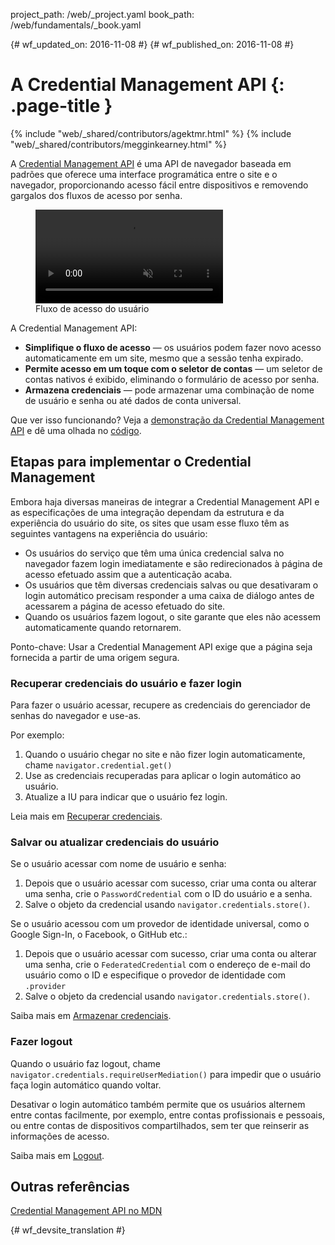 project_path: /web/_project.yaml
book_path: /web/fundamentals/_book.yaml

{# wf_updated_on: 2016-11-08 #}
{# wf_published_on: 2016-11-08 #}

# A Credential Management API {: .page-title }

{% include "web/_shared/contributors/agektmr.html" %}
{% include "web/_shared/contributors/megginkearney.html" %}

A [Credential Management API](https://www.w3.org/TR/credential-management/)
é uma API de navegador baseada em padrões que oferece uma interface programática
entre o site e o navegador, proporcionando acesso fácil entre dispositivos e
removendo gargalos dos fluxos de acesso por senha.

<div class="attempt-right">
  <figure>
    <video src="animations/credential-management-smaller.mov" style="max-height: 400px;" autoplay muted loop controls></video>
    <figcaption>Fluxo de acesso do usuário</figcaption>
  </figure>
</div>

A Credential Management API:

* **Simplifique o fluxo de acesso** — os usuários podem fazer novo acesso automaticamente 
  em um site, mesmo que a sessão tenha expirado.
* **Permite acesso em um toque com o seletor de contas** — um seletor de contas nativos é exibido,
  eliminando o formulário de acesso por senha.
* **Armazena credenciais** — pode armazenar uma combinação de nome de usuário e senha
  ou até dados de conta universal.

Que ver isso funcionando? Veja a
[demonstração da Credential Management API](https://credential-management-sample.appspot.com)
e dê uma olhada no
[código](https://github.com/GoogleChrome/credential-management-sample).

<div class="clearfix"></div>


## Etapas para implementar o Credential Management

Embora haja diversas maneiras de integrar a Credential Management
API e as especificações de uma integração dependam da estrutura e da
experiência do usuário do site, os sites que usam esse fluxo têm as seguintes vantagens
na experiência do usuário:

* Os usuários do serviço que têm uma única credencial salva no
  navegador fazem login imediatamente e são redirecionados à página
  de acesso efetuado assim que a autenticação acaba.
* Os usuários que têm diversas credenciais salvas ou que desativaram o login
  automático precisam responder a uma caixa de diálogo antes de acessarem a página de acesso efetuado
  do site.
* Quando os usuários fazem logout, o site garante que eles não
  acessem automaticamente quando retornarem.

Ponto-chave: Usar a Credential Management API exige que a página seja fornecida
a partir de uma origem segura.

### Recuperar credenciais do usuário e fazer login

Para fazer o usuário acessar, recupere as credenciais do gerenciador de senhas do navegador
e use-as.

Por exemplo:

1. Quando o usuário chegar no site e não fizer login automaticamente, 
  chame `navigator.credential.get()`
2. Use as credenciais recuperadas para aplicar o login automático ao usuário.
3. Atualize a IU para indicar que o usuário fez login.

Leia mais em
[Recuperar credenciais](/web/fundamentals/security/credential-management/retrieve-credentials).

### Salvar ou atualizar credenciais do usuário

Se o usuário acessar com nome de usuário e senha:

1. Depois que o usuário acessar com sucesso, criar uma conta ou alterar uma
   senha, crie o `PasswordCredential` com o ID do usuário e
   a senha.
2. Salve o objeto da credencial usando `navigator.credentials.store()`.


Se o usuário acessou com um provedor de identidade universal, como o Google
Sign-In, o Facebook, o GitHub etc.:

1. Depois que o usuário acessar com sucesso, criar uma conta ou alterar uma
   senha, crie o `FederatedCredential` com o endereço de e-mail do usuário como
   o ID e especifique o provedor de identidade com `.provider` 
2. Salve o objeto da credencial usando `navigator.credentials.store()`.

Saiba mais em
[Armazenar credenciais](/web/fundamentals/security/credential-management/store-credentials).

### Fazer logout

Quando o usuário faz logout, chame `navigator.credentials.requireUserMediation()`
para impedir que o usuário faça login automático quando voltar.

Desativar o login automático também permite que os usuários alternem entre contas facilmente,
por exemplo, entre contas profissionais e pessoais, ou entre contas de
dispositivos compartilhados, sem ter que reinserir as informações de acesso.

Saiba mais em
[Logout](/web/fundamentals/security/credential-management/retrieve-credentials#sign-out).


## Outras referências

[Credential Management API no MDN](https://developer.mozilla.org/en-US/docs/Web/API/Credential_Management_API)


{# wf_devsite_translation #}
